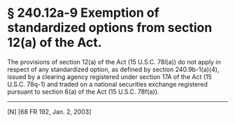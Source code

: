 # § 240.12a-9   Exemption of standardized options from section 12(a) of the Act.

The provisions of section 12(a) of the Act (15 U.S.C. 78*l*(a)) do not apply in respect of any standardized option, as defined by section 240.9b-1(a)(4), issued by a clearing agency registered under section 17A of the Act (15 U.S.C. 78q-1) and traded on a national securities exchange registered pursuant to section 6(a) of the Act (15 U.S.C. 78f(a)).



---

[N] [68 FR 192, Jan. 2, 2003]








